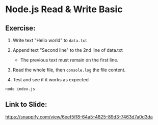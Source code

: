 # Node.js Read & Write Basic

## Exercise:

1. Write text "Hello world" to `data.txt`

2. Append text "Second line" to the 2nd line of data.txt

   - The previous text must remain on the first line.

3. Read the whole file, then `console.log` the file content.

4. Test and see if it works as expected

```
node index.js
```

## Link to Slide:

https://snappify.com/view/6eef5ff8-64a5-4825-89d3-7463d7a0d3da

